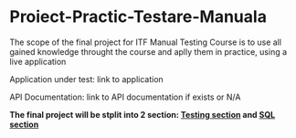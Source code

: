 # Proiect-Practic-Testare-Manuala
The scope of the final project for ITF Manual Testing Course is to use all gained knowledge throught the course and aplly them in practice, using a live application

Application under test: link to application

API Documentation: link to API documentation if exists or N/A

**The final project will be stplit into 2 section: [Testing section]() and  [SQL section]()**
